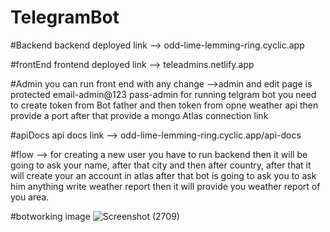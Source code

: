 # TelegramBot 

#Backend
backend deployed link --> odd-lime-lemming-ring.cyclic.app

#frontEnd
frontend deployed link --> teleadmins.netlify.app

#Admin
you can run front end with any change
-->admin and edit page is protected
email-admin@123
pass-admin
for running telgram bot you need to create token from Bot father and then
token from opne weather api then provide a port after that provide a mongo Atlas connection link

#apiDocs
api docs link --> odd-lime-lemming-ring.cyclic.app/api-docs

#flow
--> for creating a new user you have to run backend then it will be going to ask your name, after that city and then after country, after that it will create your an account in atlas after that bot is going to ask you to ask him anything write weather report then it will provide you weather report of you area.

#botworking image
![Screenshot (2709)](https://user-images.githubusercontent.com/112753795/236664944-512d26a5-aa16-449e-9822-2e4e36559751.png)
